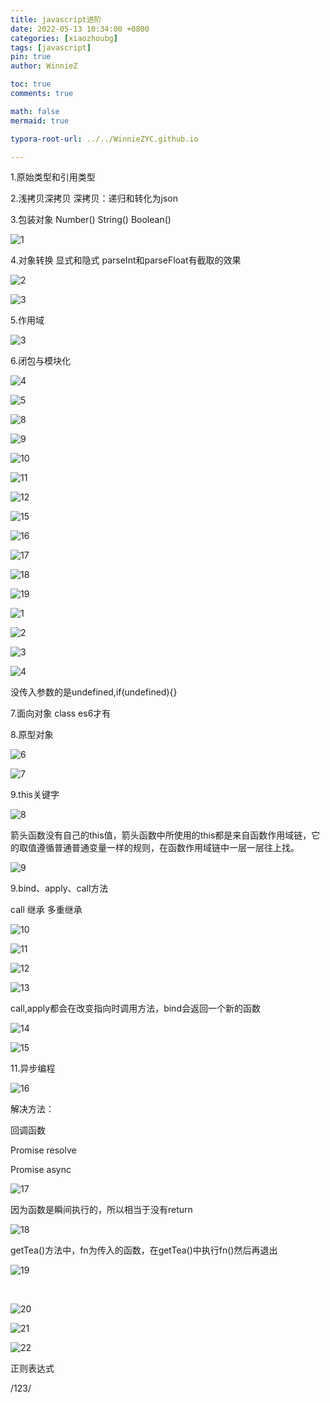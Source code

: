 ```yaml
---
title: javascript进阶
date: 2022-05-13 10:34:00 +0800
categories: [xiaozhoubg]
tags: [javascript]
pin: true
author: WinnieZ

toc: true
comments: true

math: false
mermaid: true

typora-root-url: ../../WinnieZYC.github.io

---
```


1.原始类型和引用类型

2.浅拷贝深拷贝 深拷贝：递归和转化为json

3.包装对象 Number() String() Boolean()

![1](/assets/blog_res/2022-05-13-javaScript%E8%BF%9B%E9%98%B6.assets/1.png)

4.对象转换 显式和隐式 parseInt和parseFloat有截取的效果

![2](/assets/blog_res/2022-05-13-javaScript%E8%BF%9B%E9%98%B6.assets/2.png)

![3](/assets/blog_res/2022-05-13-javaScript%E8%BF%9B%E9%98%B6.assets/3.png)

5.作用域 

![3](/assets/blog_res/2022-05-13-javaScript%E8%BF%9B%E9%98%B6.assets/3-16524291789771.png)

6.闭包与模块化

![4](/assets/blog_res/2022-05-13-javaScript%E8%BF%9B%E9%98%B6.assets/4.png)

![5](/assets/blog_res/2022-05-13-javaScript%E8%BF%9B%E9%98%B6.assets/5.png)

![8](/assets/blog_res/2022-05-13-javaScript%E8%BF%9B%E9%98%B6.assets/8.png)

![9](/assets/blog_res/2022-05-13-javaScript%E8%BF%9B%E9%98%B6.assets/9.png)

![10](/assets/blog_res/2022-05-13-javaScript%E8%BF%9B%E9%98%B6.assets/10.png)

![11](/assets/blog_res/2022-05-13-javaScript%E8%BF%9B%E9%98%B6.assets/11.png)

![12](/assets/blog_res/2022-05-13-javaScript%E8%BF%9B%E9%98%B6.assets/12.png)

![15](/assets/blog_res/2022-05-13-javaScript%E8%BF%9B%E9%98%B6.assets/15.png)

![16](/assets/blog_res/2022-05-13-javaScript%E8%BF%9B%E9%98%B6.assets/16.png)

![17](/assets/blog_res/2022-05-13-javaScript%E8%BF%9B%E9%98%B6.assets/17.png)

![18](/assets/blog_res/2022-05-13-javaScript%E8%BF%9B%E9%98%B6.assets/18.png)

![19](/assets/blog_res/2022-05-13-javaScript%E8%BF%9B%E9%98%B6.assets/19.png)

![1](/assets/blog_res/2022-05-13-javaScript%E8%BF%9B%E9%98%B6.assets/1-16524291926262.png)

![2](/assets/blog_res/2022-05-13-javaScript%E8%BF%9B%E9%98%B6.assets/2-16524291926263.png)

![3](/assets/blog_res/2022-05-13-javaScript%E8%BF%9B%E9%98%B6.assets/3-16524291926264.png)

![4](/assets/blog_res/2022-05-13-javaScript%E8%BF%9B%E9%98%B6.assets/4-16524291926265.png)

没传入参数的是undefined,if(undefined){}

7.面向对象 class es6才有

8.原型对象

![6](/assets/blog_res/2022-05-13-javaScript%E8%BF%9B%E9%98%B6.assets/6.png)

![7](/assets/blog_res/2022-05-13-javaScript%E8%BF%9B%E9%98%B6.assets/7.png)

9.this关键字

![8](/assets/blog_res/2022-05-13-javaScript%E8%BF%9B%E9%98%B6.assets/8-16524292322656.png)

箭头函数没有自己的this值，箭头函数中所使用的this都是来自函数作用域链，它的取值遵循普通普通变量一样的规则，在函数作用域链中一层一层往上找。

![9](/assets/blog_res/2022-05-13-javaScript%E8%BF%9B%E9%98%B6.assets/9-16524292380237.png)

9.bind、apply、call方法

call 继承 多重继承

![10](/assets/blog_res/2022-05-13-javaScript%E8%BF%9B%E9%98%B6.assets/10-16524292471408.png)

![11](/assets/blog_res/2022-05-13-javaScript%E8%BF%9B%E9%98%B6.assets/11-16524292510869.png)

![12](/assets/blog_res/2022-05-13-javaScript%E8%BF%9B%E9%98%B6.assets/12-165242925479710.png)

![13](/assets/blog_res/2022-05-13-javaScript%E8%BF%9B%E9%98%B6.assets/13-165242926651711.png)

call,apply都会在改变指向时调用方法，bind会返回一个新的函数

![14](/assets/blog_res/2022-05-13-javaScript%E8%BF%9B%E9%98%B6.assets/14.png)

![15](/assets/blog_res/2022-05-13-javaScript%E8%BF%9B%E9%98%B6.assets/15-165242928252312.png)

11.异步编程

![16](/assets/blog_res/2022-05-13-javaScript%E8%BF%9B%E9%98%B6.assets/16-165242928754413.png)

解决方法：

回调函数

Promise resolve

Promise async

![17](/assets/blog_res/2022-05-13-javaScript%E8%BF%9B%E9%98%B6.assets/17-165242929188414.png)

因为函数是瞬间执行的，所以相当于没有return

![18](/assets/blog_res/2022-05-13-javaScript%E8%BF%9B%E9%98%B6.assets/18-165242930057815.png)

getTea()方法中，fn为传入的函数，在getTea()中执行fn()然后再退出

![19](/assets/blog_res/2022-05-13-javaScript%E8%BF%9B%E9%98%B6.assets/19-165242930733116.png)

<br/>

![20](/assets/blog_res/2022-05-13-javaScript%E8%BF%9B%E9%98%B6.assets/20.png)

![21](/assets/blog_res/2022-05-13-javaScript%E8%BF%9B%E9%98%B6.assets/21.png)

![22](/assets/blog_res/2022-05-13-javaScript%E8%BF%9B%E9%98%B6.assets/22.png)

正则表达式

/123/
